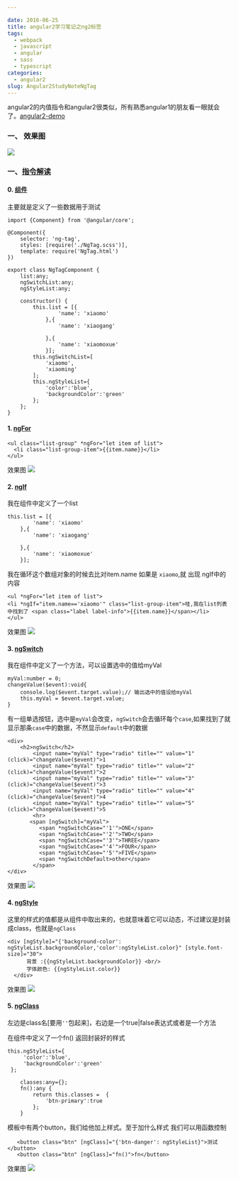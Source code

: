 ```yaml
---

date: 2016-06-25
title: angular2学习笔记之ng2标签
tags: 
  - webpack
  - javascript
  - angular
  - sass
  - typescript
categories: 
  - angular2
slug: Angular2StudyNoteNgTag
---
```

angular2的内值指令和angular2很类似，所有熟悉angular1的朋友看一眼就会了。[angular2-demo](https://github.com/houko/angular2-demo)
<!-- more -->

### 一、 效果图
![](https://image.xiaomo.info/banner/ngTag.png)

### 一、[指令解读](https://github.com/houko/angular2-demo/tree/master/src/ts/component/ngTag)

#### 0. [组件](https://github.com/houko/angular2-demo/tree/master/src/ts/component/ngTag//NgTag.ts)
主要就是定义了一些数据用于测试

```
import {Component} from '@angular/core';

@Component({
    selector: 'ng-tag',
    styles: [require('./NgTag.scss')],
    template: require('NgTag.html')
})

export class NgTagComponent {
    list:any;
    ngSwitchList:any;
    ngStyleList:any;

    constructor() {
        this.list = [{
                'name': 'xiaomo'
            },{
                'name': 'xiaogang'

            },{
                'name': 'xiaomoxue'
            }];
        this.ngSwitchList=[
            'xiaomo',
            'xiaoming'
        ];
        this.ngStyleList={
            'color':'blue',
            'backgroundColor':'green'
        };
    };
}

```


#### 1. [ngFor](https://github.com/houko/angular2-demo/tree/master/src/ts/component/ngTag/NgTag.html)



```
<ul class="list-group" *ngFor="let item of list">
  <li class="list-group-item">{{item.name}}</li>
</ul>
```

效果图
![](https://image.xiaomo.info/banner/ngFor.png)

#### 2. [ngIf](https://github.com/houko/angular2-demo/tree/master/src/ts/component/ngTag/NgTag.html)

我在组件中定义了一个list

```
this.list = [{
        'name': 'xiaomo'
    },{
        'name': 'xiaogang'

    },{
        'name': 'xiaomoxue'
    }];
```

我在循环这个数组对象的时候去比对item.name 如果是 `xiaomo`,就 出现 ngIf中的内容

```
<ul *ngFor="let item of list">
<li *ngIf="item.name=='xiaomo'" class="list-group-item">哇,我在list列表中找到了 <span class="label label-info">{{item.name}}</span></li>
</ul>
```

效果图
![](https://image.xiaomo.info/banner/ngIf.png)

#### 3. [ngSwitch](https://github.com/houko/angular2-demo/tree/master/src/ts/component/ngTag/NgTag.html)

我在组件中定义了一个方法，可以设置选中的值给myVal

```
myVal:number = 0;
changeValue($event):void{
    console.log($event.target.value);// 输出选中的值设给myVal
    this.myVal = $event.target.value;
}
```

有一组单选按钮，选中是`myVal`会改变，`ngSwitch`会去循环每个`case`,如果找到了就显示那条`case`中的数据，不然显示`default`中的数据

```
<div>
    <h2>ngSwitch</h2>
        <input name="myVal" type="radio" title="" value="1" (click)="changeValue($event)">1
        <input name="myVal" type="radio" title="" value="2" (click)="changeValue($event)">2
        <input name="myVal" type="radio" title="" value="3" (click)="changeValue($event)">3
        <input name="myVal" type="radio" title="" value="4" (click)="changeValue($event)">4
        <input name="myVal" type="radio" title="" value="5" (click)="changeValue($event)">5
        <hr>
       <span [ngSwitch]="myVal">
          <span *ngSwitchCase="'1'">ONE</span>
          <span *ngSwitchCase="'2'">TWO</span>
          <span *ngSwitchCase="'3'">THREE</span>
          <span *ngSwitchCase="'4'">FOUR</span>
          <span *ngSwitchCase="'5'">FIVE</span>
          <span *ngSwitchDefault>other</span>
	    </span>
</div>
```

效果图
![](https://image.xiaomo.info/banner/NgSwitch.gif)

#### 4. [ngStyle](https://github.com/houko/angular2-demo/tree/master/src/ts/component/ngTag/NgTag.html)

这里的样式的值都是从组件中取出来的，也就意味着它可以动态，不过建议是封装成class，也就是`ngClass`

```
<div [ngStyle]="{'background-color': ngStyleList.backgroundColor,'color':ngStyleList.color}" [style.font-size]="30">
      背景 :{{ngStyleList.backgroundColor}} <br/>
      字体颜色: {{ngStyleList.color}}
  </div>
```

效果图
![](https://image.xiaomo.info/banner/ngStyle.png)

#### 5. [ngClass](https://github.com/houko/angular2-demo/blob/master/src/ts/component/ngTag/NgTag.html)

左边是class名[要用<code>''</code>包起来]，右边是一个true|false表达式或者是一个方法

在组件中定义了一个fn() 返回封装好的样式

```
this.ngStyleList={
     'color':'blue',
     'backgroundColor':'green'
 };

    classes:any={};
    fn():any {
        return this.classes =  {
            'btn-primary':true
        };
    }
```

模板中有两个button，我们给他加上样式。至于加什么样式 我们可以用函数控制

```
   <button class="btn" [ngClass]="{'btn-danger': ngStyleList}">测试</button>
   <button class="btn" [ngClass]="fn()">fn</button>
```

效果图
![](https://image.xiaomo.info/banner/ngClass.png)
